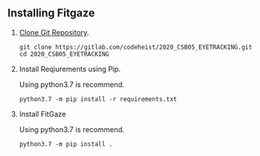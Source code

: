 ## Installing Fitgaze


1. [Clone Git Repository](https://gitlab.com/codeheist/2020_CSB05_EYETRACKING.git).


    ```
    git clone https://gitlab.com/codeheist/2020_CSB05_EYETRACKING.git
    cd 2020_CSB05_EYETRACKING
    ```

2. Install Reqiurements using Pip.

    Using python3.7 is recommend.

    ```
    python3.7 -m pip install -r requirements.txt

    ```
3. Install FitGaze 

    Using python3.7 is recommend.

    ```
    python3.7 -m pip install .

    ```
